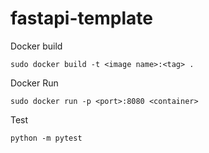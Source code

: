 # fastapi-template

Docker build
```
sudo docker build -t <image name>:<tag> .
```

Docker Run
```
sudo docker run -p <port>:8080 <container>
```

Test
```
python -m pytest
```
